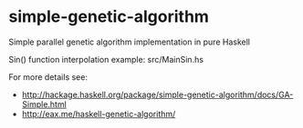 simple-genetic-algorithm
========================

Simple parallel genetic algorithm implementation in pure Haskell

Sin() function interpolation example: src/MainSin.hs

For more details see:

* http://hackage.haskell.org/package/simple-genetic-algorithm/docs/GA-Simple.html
* http://eax.me/haskell-genetic-algorithm/

